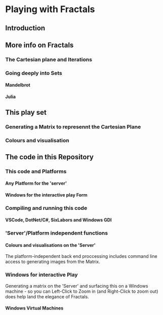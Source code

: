 # Playing with Fractals

## Introduction

## More info on Fractals
### The Cartesian plane and Iterations

### Going deeply into Sets
#### Mandelbrot
#### Julia

## This play set
### Generating a Matrix to represennt the Cartesian Plane
### Colours and visualisation

## The code in this Repository
### This code and Platforms
#### Any Platform for the 'server'
#### Windows for the interactive play Form

### Compiling and running this code
#### VSCode, DotNet/C#, SixLabors and Windows GDI


### 'Server'/Platform independent functions
#### Colours and visualisations on the 'Server'
The platform-independent back end proccessing includes command line access to generating images from the Matrix.

### Windows for interactive Play
Generating a matrix on the 'Server' and surfacing this on a Windows machine - so you can Left-Click to Zoom in (and Right-Click to zoom out) does help land the elegance of Fractals.

#### Windows Virtual Machines
